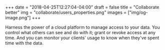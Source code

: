 +++
date = "2018-04-25T12:27:04-04:00"
draft = false
title = "Collaborate better"
img = "collaborate/users_properties.png"
images = ["img/og-image.png"]
+++

Harness the power of a cloud platform to manage access to your data. You control what others can see and do with it; grant or revoke access at any time. And you can monitor your clients' usage to know when they've spent time with the data.
